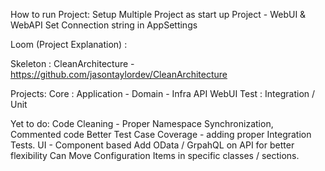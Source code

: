 How to run Project:
	Setup Multiple Project as start up Project - WebUI & WebAPI 
	Set Connection string in AppSettings 

Loom (Project Explanation) : 

Skeleton : CleanArchitecture - https://github.com/jasontaylordev/CleanArchitecture

Projects:
	Core : Application - Domain - Infra 
	API
	WebUI
	Test : Integration / Unit

Yet to do:
	Code Cleaning - Proper Namespace Synchronization, Commented code 
	Better Test Case Coverage - adding proper Integration Tests.
	UI - Component based 
	Add OData / GrpahQL on API for better flexibility 
	Can Move Configuration Items in specific classes / sections. 
